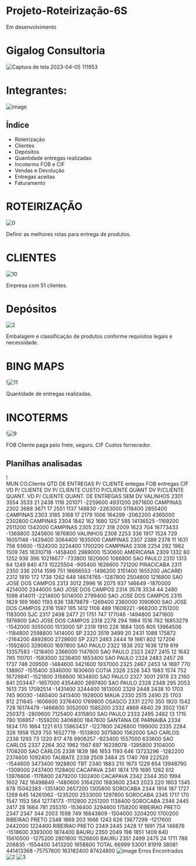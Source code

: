 # Projeto-Roteirização-6S
Em desenvolvimento
# Gigalog Consultoria
![Captura de tela 2023-04-05 111953](https://user-images.githubusercontent.com/128760874/231186365-5281e35b-86e7-443b-8e05-a67aecf7fc8e.png)
# Integrantes:
![image](https://user-images.githubusercontent.com/128760874/231226070-50387781-39bf-4e9f-a5a7-0c20f392c373.png)
## Índice
- Roteirização
- Clientes
- Depósitos
- Quantidade entregas realizadas
- Incoterms FOB e CIF
- Vendas e Devolução
- Entregas aceitas
- Faturamento
# ROTEIRIZAÇÃO
![0](https://user-images.githubusercontent.com/128760874/232802301-0ca815c4-6eab-47a7-89a4-913701cadb6f.jpg)

Definir as melhores rotas para entrega de produtos.
# CLIENTES
![10](https://user-images.githubusercontent.com/128760874/232809633-09a3e72f-d285-4f69-96c6-86099e018e34.jpg)

Empresa com 51 clientes. 
# Depósitos
![2](https://user-images.githubusercontent.com/128760874/232803956-b82d2e26-8736-4725-85ab-efa3b0d641a6.jpg)

Embalagem e classificação de produtos conforme requisitos legais e necessidade.
# BING MAPS
!![11](https://user-images.githubusercontent.com/128760874/232809422-2267021b-2795-4557-983e-d414c8839f2d.jpg)

Quantidade de entregas realizadas.
# INCOTERMS
!![9](https://user-images.githubusercontent.com/128760874/232808047-7dafffe7-34ae-42ca-8dd8-6a948e7083dd.jpg)

FOB Cliente paga pelo frete, seguro. CIF Custos fornecedor.
## Planilhas analisadas
!											
	MUN	CO.Cliente	QTD DE ENTREGAS P/ CLIENTE	entegas FOB	entregas CIF 	VD P/ CLIENTE	DV P/ CLIENTE	CUSTO P/CLIENTE	QUANT DV P/CLIENTE	QUANT. VD P/ CLIENTE	QUANT. DE ENTREGAS SEM DV
	VALINHOS	2301	3554	3533	21	2438	1116	201071	-2259600	4931200	2671600
	CAMPINAS	2302	3688	3671	17	2551	1137	148830	-2263000	5118400	2855400
	CAMPINAS	2303	3185	3168	17	2179	1006	164299	-2062200	4365000	2302800
	CAMPINAS	2304	1842	162	1680	1257	585	14136525	-1169200	2511200	1342000
	CAMPINAS	2305	2327	318	2009	1623	704	16773433	-1368800	3245600	1876800
	VALINHOS	2306	2253	336	1917	1524	729	16051148	-1429400	3064400	1635000
	CAMPINAS	2307	2389	2378	11	1631	758	93600	-1524200	3224400	1700200
	CAMPINAS	2308	2254	292	1962	1509	745	16310718	-1458400	2989000	1530600
	AMERICANA	2309	1332	80	1252	936	396	10216677	-733800	1820600	1086800
	SAO PAULO	2310	1313	64	1249	840	473	10225504	-905400	1626600	721200
	PIRACICABA	2311	2350	336	2014	1599	751	16666553	-1496200	3151400	1655200
	JACAREI	2312	1910	172	1738	1262	648	14674765	-1287800	2504600	1216800
	SAO JOSE DOS CAMPOS	2313	3012	2996	16	2075	937	146649	-1870000	4214000	2344000
	SAO JOSE DOS CAMPOS	2314	3578	3534	44	2480	1098	414011	-2214600	5014000	2799400
	SAO JOSE DOS CAMPOS	2315	1829	169	1660	1193	636	13879879	-1269400	2360000	1090600
	SAO JOSE DOS CAMPOS	2316	1597	185	1412	1108	489	11609221	-968200	2151200	1183000
	SJC	2317	2498	2477	21	1751	747	177046	-1494800	3471600	1976800
	SAO JOSE DOS CAMPOS	2318	2278	294	1984	1516	762	16853279	-1542000	3055000	1513000
	SP	2319	1910	226	1684	1305	605	13964506	-1184800	2598800	1414000
	SP	2320	3519	3499	20	2431	1088	175872	-2164200	4892800	2728600
	SP	2321	2463	2444	19	1661	802	127206	-1592800	3290600	1697800
	SAO PAULO	2322	1838	202	1636	1219	619	13357583	-1218400	2366000	1147600
	SAO PAULO	2323	2427	2415	12	1642	785	110701	-1583000	3236400	1653400
	SAO PAULO	2324	2483	2457	26	1737	746	209500	-1484600	3421600	1937000
		2325	2467	2453	14	1697	770	138907	-1515400	3346000	1830600
	COTIA	2326	2326	343	1983	1574	752	16729841	-1521800	3156600	1634800
	SAO PAULO	2327	3001	2978	23	2160	841	203447	-1657000	4354400	2697400
	SAO PAULO	2328	2348	295	2053	1613	735	17092514	-1431400	3244400	1813000
		2329	2448	2438	10	1703	745	90030	-1485400	3413400	1928000
	MAUA	2330	2515	2490	25	1703	812	211645	-1606600	3376400	1769800
	OSASCO	2331	2270	350	1920	1542	728	16174479	-1466800	3052000	1585200
		2332	4869	4840	29	3502	1367	250373	-2809600	7125400	4315800
	SAO PAULO	2333	2495	2482	13	1715	780	106957	-1559200	3406800	1847600
	SANTANA DE PARNAIBA	2334	1834	170	1664	1221	613	13863437	-1227800	2426800	1199000
		2335	2284	326	1958	1529	755	16527719	-1513800	3075800	1562000
	SAO CARLOS	2336	1293	73	1220	817	476	9906257	-923400	1557000	633600
	SAO CARLOS	2337	2264	302	1962	1567	697	16239078	-1395800	3104000	1708200
	SAO CARLOS	2338	1839	186	1653	1193	646	13723296	-1282200	2374600	1092400
	TAUBATE	2339	2509	2484	25	1740	769	222520	-1544600	3473400	1928800
	TBT	2340	1883	210	1673	1229	654	13948790	-1309000	2437400	1128400
	CACAPAVA	2341	1874	179	1695	1262	612	13976606	-1176800	2479200	1302400
	CACAPAVA	2342	2344	350	1994	1602	742	16498849	-1480600	3164200	1683600
		2343	2023	220	1803	1345	678	15042383	-1351400	2657200	1305800
	SOROCABA	2344	1914	187	1727	1269	645	14261062	-1235200	2533000	1297800
	SOROCABA	2345	1717	170	1547	1153	564	12774173	-1112800	2251200	1138400
	SOROCABA	2346	2445	2417	28	1664	781	255310	-1536400	3294600	1758200
	RIBEIRAO PRETO	2347	2347	344	2003	1598	749	16843809	-1504000	3204200	1700200
	RIBEIRAO PRETO	2348	1869	203	1666	1243	626	13677299	-1217600	2442000	1224400
	RIBEIRAO PRETO	2349	2445	2428	17	1691	754	146676	-1518600	3393000	1874400
	BAURU	2350	2049	198	1851	1409	640	15610500	-1275200	2801800	1526600
	BAURU	2351	2499	2475	24	1711	788	208835	-1554400	3413200	1858800
	TOTAL			66999	53001	81919	38081	441413368	-75757600	163182400	87424800
![image](https://user-images.githubusercontent.com/128760874/231313424-c8ae8375-63ea-45eb-99bc-a74a29d7bcbe.png)
Erros Encontrados
![2](https://user-images.githubusercontent.com/128760874/231313632-6471cd73-0789-4974-9dee-83bc7bbf22d2.jpeg)
![3](https://user-images.githubusercontent.com/128760874/231313764-bf0d4127-7f7e-4a7e-bc18-f0fbad7491aa.jpeg)
